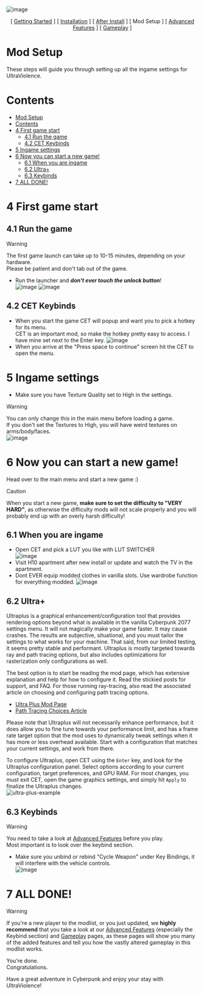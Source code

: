 ![image](/img/UV_title.png)


<p align="center">
[ <a href="https://github.com/Gallahorn/Ultraviolence/blob/main/README.md">Getting Started</a> ]
[ <a href="https://github.com/Gallahorn/Ultraviolence/blob/main/Installation.md">Installation</a> ]
[ <a href="https://github.com/Gallahorn/Ultraviolence/blob/main/PostInstall.md">After Install</a> ]
[ Mod Setup ]
[ <a href="https://github.com/Gallahorn/Ultraviolence/blob/main/AdvancedFeatures.md">Advanced Features</a> ]
[ <a href="https://github.com/Gallahorn/Ultraviolence/blob/main/Gameplay.md">Gameplay</a> ] 
</p>

# Mod Setup
These steps will guide you through setting up all the ingame settings for UltraViolence.

# Contents
- [Mod Setup](#mod-setup)
- [Contents](#contents)
- [4 First game start](#4-first-game-start)
  - [4.1 Run the game](#41-run-the-game)
  - [4.2 CET Keybinds](#42-cet-keybinds)
- [5 Ingame settings](#5-ingame-settings)
- [6 Now you can start a new game!](#6-now-you-can-start-a-new-game)
  - [6.1 When you are ingame](#61-when-you-are-ingame)
  - [6.2 Ultra+](#62-ultra)
  - [6.3 Keybinds](#63-keybinds)
- [7 ALL DONE!](#7-all-done)

# 4 First game start

## 4.1 Run the game

> [!WARNING]
> The first game launch can take up to 10-15 minutes, depending on your hardware.  
> Please be patient and don't tab out of the game.

- Run the launcher and ***don't ever touch the unlock button***!  
![image](img/modsetup/mo2_donttouch.png)
![image](img/modsetup/mo2_rungame.png)

## 4.2 CET Keybinds
- When you start the game CET will popup and want you to pick a hotkey for its menu.  
CET is an important mod, so make the hotkey pretty easy to access. I have mine set next to the Enter key.
![image](img/modsetup/cet_keybind.png)
- When you arrive at the "Press space to continue" screen hit the CET to open the menu.  

# 5 Ingame settings
- Make sure you have Texture Quality set to High in the settings.  
> [!WARNING]
> You can only change this in the main menu before loading a game.  
> If you don't set the Textures to High, you will have weird textures on arms/body/faces.  
![image](/img/modsetup/texturequality.png)


# 6 Now you can start a new game!
Head over to the main menu and start a new game :)

> [!CAUTION]
> When you start a new game, **__make sure to set the difficulty to "VERY HARD"__**, as otherwise the difficulty mods will not scale properly and you will probably end up with an overly harsh difficulty!


## 6.1 When you are ingame
- Open CET and pick a LUT you like with LUT SWITCHER  
![image](https://github.com/user-attachments/assets/90d64c4c-7fe2-4807-ad7f-64e58e183e28)
- Visit H10 apartment after new install or update and watch the TV in the apartment.
- Dont EVER equip modded clothes in vanilla slots. Use wardrobe function for everything modded.
![image](https://github.com/user-attachments/assets/280ad3d2-3a0d-4cdd-abe0-efcfda5b37a8)


## 6.2 Ultra+
Ultraplus is a graphical enhancement/configuration tool that provides rendering options beyond what is available in the vanilla Cyberpunk 2077 settings menu. It will not magically make your game faster. It may cause crashes. The results are subjective, situational, and you must tailor the settings to what works for your machine. That said, from our limited testing, it seems pretty stable and performant. Ultraplus is mostly targeted towards ray and path tracing options, but also includes optimizations for rasterization only configurations as well.

The best option is to start be reading the mod page, which has extensive explanation and help for how to configure it. Read the stickied posts for support, and FAQ. For those running ray-tracing, also read the associated article on choosing and configuring path tracing options.

- [Ultra Plus Mod Page](https://www.nexusmods.com/cyberpunk2077/mods/10490)
- [Path Tracing Choices Article](https://www.nexusmods.com/cyberpunk2077/articles/1027)

Please note that Ultraplus will not necessarily enhance performance, but it does allow you to fine tune towards your performance limit, and has a frame rate target option that the mod uses to dynamically tweak settings when it has more or less overhead available. Start with a configuration that matches your current settings, and work from there.

To configure Ultraplus, open CET using the `Enter` key, and look for the Ultraplus configuration panel. Select options according to your current configuration, target preferences, and GPU RAM. For most changes, you must exit CET, open the game graphics settings, and simply hit `Apply` to finalize the Ultraplus changes.  
![ultra-plus-example](img/modsetup/ultraplus.png)


## 6.3 Keybinds
> [!WARNING] 
> You need to take a look at [Advanced Features](AdvancedFeatures.md) before you play.  
  Most important is to look over the keybind section.

- Make sure you unbind or rebind "Cycle Weapon" under Key Bindings, it will interfere with the vehicle controls.  
![image](img/modsetup/weaponkeybind.png)


# 7 ALL DONE!
> [!WARNING]
> If you're a new player to the modlist, or you just updated, we **__highly recommend__** that you take a look at our [Advanced Features](AdvancedFeatures.md) (especially the Keybind section) and [Gameplay](Gameplay.md) pages, as these pages will show you many of the added features and tell you how the vastly altered gameplay in this modlist works.

You're done.  
Congratulations.  

Have a great adventure in Cyberpunk and enjoy your stay with UltraViolence!
